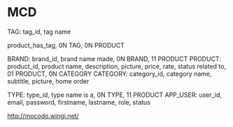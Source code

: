 # MCD
TAG: tag_id, tag name

product_has_tag, 0N TAG, 0N PRODUCT

BRAND: brand_id, brand name
made, 0N BRAND, 11 PRODUCT
PRODUCT: product_id, product name, description, picture, price, rate, status
related to, 01 PRODUCT, 0N CATEGORY
CATEGORY: category_id, category name, subtitle, picture, home order

TYPE: type_id, type name
is a, 0N TYPE, 11 PRODUCT
APP_USER: user_id, email, password, firstname, lastname, role, status

http://mocodo.wingi.net/
